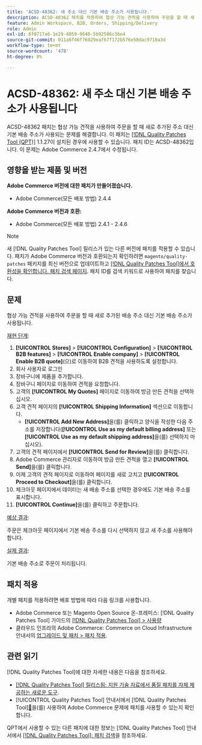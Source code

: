 ```yaml
---
title: 'ACSD-48362: 새 주소 대신 기본 배송 주소가 사용됩니다.'
description: ACSD-48362 패치를 적용하여 협상 가능 견적을 사용하여 주문을 할 때 새 주소 대신 기본 배송 주소가 사용되는 Adobe Commerce 문제를 해결합니다.
feature: Admin Workspace, B2B, Orders, Shipping/Delivery
role: Admin
exl-id: 6f0717a6-1e29-4059-9640-5b92586c36e4
source-git-commit: 011a6f46f76029eaf67f172b576e58dac9710a3d
workflow-type: tm+mt
source-wordcount: '478'
ht-degree: 0%

---
```


# ACSD-48362: 새 주소 대신 기본 배송 주소가 사용됩니다

ACSD-48362 패치는 협상 가능 견적을 사용하여 주문을 할 때 새로 추가된 주소 대신 기본 배송 주소가 사용되는 문제를 해결합니다. 이 패치는 [[!DNL Quality Patches Tool (QPT)]](https://experienceleague.adobe.com/en/docs/commerce-operations/tools/quality-patches-tool/quality-patches-tool-to-self-serve-quality-patches) 1.1.27이 설치된 경우에 사용할 수 있습니다. 패치 ID는 ACSD-48362입니다. 이 문제는 Adobe Commerce 2.4.7에서 수정됩니다.

## 영향을 받는 제품 및 버전

**Adobe Commerce 버전에 대한 패치가 만들어졌습니다.**

* Adobe Commerce(모든 배포 방법) 2.4.4

**Adobe Commerce 버전과 호환:**

* Adobe Commerce(모든 배포 방법) 2.4.1 - 2.4.6

>[!NOTE]
>
>새 [!DNL Quality Patches Tool] 릴리스가 있는 다른 버전에 패치를 적용할 수 있습니다. 패치가 Adobe Commerce 버전과 호환되는지 확인하려면 `magento/quality-patches` 패키지를 최신 버전으로 업데이트하고 [[!DNL Quality Patches Tool]에서 호환성을 확인합니다. 패치 검색 페이지](https://experienceleague.adobe.com/tools/commerce-quality-patches/index.html). 패치 ID를 검색 키워드로 사용하여 패치를 찾습니다.

## 문제

협상 가능 견적을 사용하여 주문을 할 때 새로 추가된 배송 주소 대신 기본 배송 주소가 사용됩니다.

<u>재현 단계</u>:

1. **[!UICONTROL Stores]** > **[!UICONTROL Configuration]** > **[!UICONTROL B2B features]** > **[!UICONTROL Enable company]** > **[!UICONTROL Enable B2B quote]**(으)로 이동하여 B2B 견적을 사용하도록 설정합니다.
1. 회사 사용자로 로그인
1. 장바구니에 제품을 추가합니다.
1. 장바구니 페이지로 이동하여 견적을 요청합니다.
1. 고객의 **[!UICONTROL My Quotes]** 페이지로 이동하여 방금 만든 견적을 선택하십시오.
1. 고객 견적 페이지의 **[!UICONTROL Shipping Information]** 섹션으로 이동합니다.
   * **[!UICONTROL Add New Address]**&#x200B;을(를) 클릭하고 양식을 작성한 다음 주소를 저장합니다(**[!UICONTROL Use as my default billing address]** 또는 **[!UICONTROL Use as my default shipping address]**&#x200B;을(를) 선택하지 마십시오).
1. 고객의 견적 페이지에서 **[!UICONTROL Send for Review]**&#x200B;을(를) 클릭합니다.
1. Adobe Commerce 관리자로 이동하여 방금 만든 견적을 열고 **[!UICONTROL Send]**&#x200B;을(를) 클릭합니다.
1. 이제 고객의 견적 페이지로 이동하여 페이지를 새로 고치고 **[!UICONTROL Proceed to Checkout]**&#x200B;을(를) 클릭합니다.
1. 체크아웃 페이지에서 데이터는 새 배송 주소를 선택한 경우에도 기본 배송 주소를 표시합니다.
1. **[!UICONTROL Continue]**&#x200B;을(를) 클릭하고 주문합니다.

<u>예상 결과</u>:

주문은 체크아웃 페이지에서 기본 배송 주소를 다시 선택하지 않고 새 주소를 사용해야 합니다.

<u>실제 결과</u>:

기본 배송 주소로 주문이 처리됩니다.

## 패치 적용

개별 패치를 적용하려면 배포 방법에 따라 다음 링크를 사용합니다.

* Adobe Commerce 또는 Magento Open Source 온-프레미스: [!DNL Quality Patches Tool] 가이드의 [[!DNL Quality Patches Tool] > 사용량](/help/tools/quality-patches-tool/usage.md)
* 클라우드 인프라의 Adobe Commerce: Commerce on Cloud Infrastructure 안내서의 [업그레이드 및 패치 > 패치 적용](https://experienceleague.adobe.com/docs/commerce-cloud-service/user-guide/develop/upgrade/apply-patches.html). 

## 관련 읽기

[!DNL Quality Patches Tool]에 대한 자세한 내용은 다음을 참조하세요.

* [[!DNL Quality Patches Tool] 릴리스됨: 지원 기술 자료에서 품질 패치를 자체 제공하는 새로운 도구](https://experienceleague.adobe.com/en/docs/commerce-operations/tools/quality-patches-tool/quality-patches-tool-to-self-serve-quality-patches).
* [!UICONTROL Quality Patches Tool] 안내서에서  [!DNL Quality Patches Tool][&#128279;](/help/tools/quality-patches-tool/patches-available-in-qpt/check-patch-for-magento-issue-with-magento-quality-patches.md)을(를) 사용하여 Adobe Commerce 문제에 패치를 사용할 수 있는지 확인합니다.


QPT에서 사용할 수 있는 다른 패치에 대한 정보는 [!DNL Quality Patches Tool] 안내서에서 [[!DNL Quality Patches Tool]: 패치 검색](https://experienceleague.adobe.com/tools/commerce-quality-patches/index.html)을 참조하세요.
